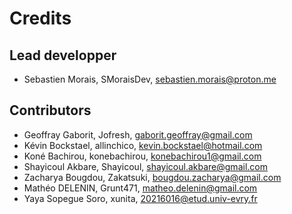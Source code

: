 # Credits

## Lead developper

- Sebastien Morais, SMoraisDev, sebastien.morais@proton.me

## Contributors
- Geoffray Gaborit, Jofresh, gaborit.geoffray@gmail.com
- Kévin Bockstael, allinchico, kevin.bockstael@hotmail.com
- Koné Bachirou, konebachirou, konebachirou1@gmail.com
- Shayicoul Akbare, Shayicoul, shayicoul.akbare@gmail.com
- Zacharya Bougdou, Zakatsuki, bougdou.zacharya@gmail.com
- Mathéo DELENIN, Grunt471, matheo.delenin@gmail.com
- Yaya Sopegue Soro, xunita, 20216016@etud.univ-evry.fr